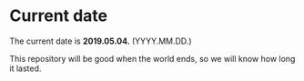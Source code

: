 # Current date

The current date is **2019.05.04.** (YYYY.MM.DD.)

This repository will be good when the world ends, so we will know how long it lasted.